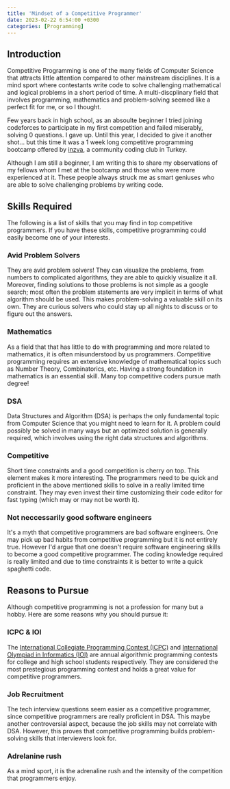 ```yaml
---
title: 'Mindset of a Competitive Programmer'
date: 2023-02-22 6:54:00 +0300
categories: [Programming]
---
```


## Introduction
Competitive Programming is one of the many fields of Computer Science that attracts little attention compared to other mainstream disciplines. It is a mind sport where contestants write code to solve challenging mathematical and logical problems in a short period of time. A multi-discplinary field that involves programming, mathematics and problem-solving seemed like a perfect fit for me, or so I thought.

Few years back in high school, as an absoulte beginner I tried joining codeforces to participate in my first competition and failed miserably, solving 0 questions. I gave up. 
Until this year, I decided to give it another shot... but this time it was a 1 week long competitive programming bootcamp offered by [inzva](https://inzva.com/), a community coding club in Turkey.

Although I am still a beginner, I am writing this to share my observations of my fellows whom I met at the bootcamp and those who were more experienced at it. These people always struck me as smart geniuses who are able to solve challenging problems by writing code.

## Skills Required
The following is a list of skills that you may find in top competitive programmers. If you have these skills, competitive programming could easily become one of your interests.

### Avid Problem Solvers
They are avid problem solvers! They can visualize the problems, from numbers to complicated algorithms, they are able to quickly visualize it all. Moreover, finding solutions to those problems is not simple as a google search; most often the problem statements are very implicit in terms of what algorithm should be used. This makes problem-solving a valuable skill on its own. They are curious solvers who could stay up all nights to discuss or to figure out the answers.

### Mathematics
As a field that that has little to do with programming and more related to mathematics, it is often misunderstood by us programmers. Competitive programming requires an extensive knowledge of mathematical topics such as Number Theory, Combinatorics, etc. Having a strong foundation in mathematics is an essential skill. Many top competitive coders pursue math degree!

### DSA
Data Structures and Algorithm (DSA) is perhaps the only fundamental topic from Computer Science that you might need to learn for it. A problem could possibly be solved in many ways but an optimized solution is generally required, which involves using the right data structures and algorithms.

### Competitive
Short time constraints and a good competition is cherry on top. This element makes it more interesting. The programmers need to be quick and proficient in the above mentioned skills to solve in a really limited time constraint. They may even invest their time customizing their code editor for fast typing (which may or may not be worth it).

### Not neccessarily good software engineers
It's a myth that competitive programmers are bad software engineers. One may pick up bad habits from competitive programming but it is not entirely true. However I'd argue that one doesn't require software engineering skills to become a good competitive programmer. The coding knowledge required is really limited and due to time constraints it is better to write a quick spaghetti code.

## Reasons to Pursue
Although competitive programming is not a profession for many but a hobby. Here are some reasons why you should pursue it:

### ICPC & IOI
The [International Collegiate Programming Contest (ICPC)](https://icpc.global/) and [International Olympiad in Informatics (IOI)](https://ioinformatics.org/) are annual algorithmic programming contests for college and high school students respectively. They are considered the most prestegious programming contest and holds a great value for competitive programmers.

### Job Recruitment
The tech interview questions seem easier as a competitive programmer, since competitive programmers are really proficient in DSA. This maybe another controversial aspect, because the job skills may not correlate with DSA. However, this proves that competitive programming builds problem-solving skills that interviewers look for.

### Adrelanine rush
As a mind sport, it is the adrenaline rush and the intensity of the competition that programmers enjoy.
